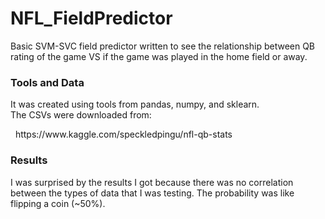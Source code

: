 # NFL_FieldPredictor

Basic SVM-SVC field predictor written to see the relationship between QB rating of the game VS if the game was played in the home field or away. 

### Tools and Data
It was created using tools from pandas, numpy, and sklearn. <br>The CSVs were downloaded from:<br>
<p>&nbsp https://www.kaggle.com/speckledpingu/nfl-qb-stats</p>

### Results
I was surprised by the results I got because there was no correlation between the types of data that I was testing. The probability was like flipping a coin (~50%). 

